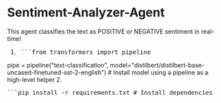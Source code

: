 # Sentiment-Analyzer-Agent
This agent classifies the text as POSITIVE or NEGATIVE sentiment in real-time!
1. <pre> ```from transformers import pipeline
pipe = pipeline("text-classification", model="distilbert/distilbert-base-uncased-finetuned-sst-2-english") # Install model using a pipeline as a high-level helper</pre>
2. <pre> ```pip install -r requirements.txt # Install dependencies</pre>
